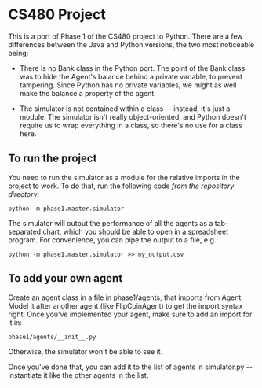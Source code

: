 CS480 Project
=============

This is a port of Phase 1 of the CS480 project to Python. There are a few differences between the Java and Python versions, the two most noticeable being:

- There is no Bank class in the Python port. The point of the Bank class was to hide the Agent's balance behind a private variable, to prevent tampering. Since Python has no private variables, we might as well make the balance a property of the agent.

- The simulator is not contained within a class -- instead, it's just a module. The simulator isn't really object-oriented, and Python doesn't require us to wrap everything in a class, so there's no use for a class here.

To run the project
------------------

You need to run the simulator as a module for the relative imports in the project to work. To do that, run the following code *from the repository directory*:

    python -m phase1.master.simulator

The simulator will output the performance of all the agents as a tab-separated chart, which you should be able to open in a spreadsheet program. For convenience, you can pipe the output to a file, e.g.:

    python -m phase1.master.simulator >> my_output.csv

To add your own agent
---------------------

Create an agent class in a file in phase1/agents, that imports from Agent. Model it after another agent (like FlipCoinAgent) to get the import syntax right. Once you've implemented your agent, make sure to add an import for it in:

    phase1/agents/__init__.py

Otherwise, the simulator won't be able to see it.

Once you've done that, you can add it to the list of agents in simulator.py -- instantiate it like the other agents in the list.